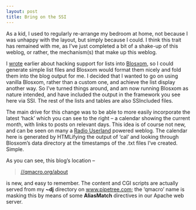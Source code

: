 ```yaml
---
layout: post
title: Bring on the SSI
---
```



As a kid, I used to regularly re-arrange my bedroom at home, not because I was unhappy with the layout, but simply because I could. I think this trait has remained with me, as I’ve just completed a bit of a shake-up of this weblog, or rather, the mechanism(s) that make up this weblog.

I [wrote](/2002/04/21/hello-blosxom) earlier about hacking support for lists into [Blosxom](http://www.oreillynet.com/%7Erael/lang/perl/blosxom), so I could generate simple list files and Blosxom would format them nicely and fold them into the blog output for me. I decided that I wanted to go on using vanilla Blosxom, rather than a custom one, and achieve the list display another way. So I’ve turned things around, and am now running Blosxom as nature intended, and have included the output in the framework you see here via SSI. The rest of the lists and tables are also SSIncluded files.

The main drive for this change was to be able to more easily incorporate the latest ‘hack’ which you can see to the right – a calendar showing the current month, with links to posts on relevant days. This idea is of course not new, and can be seen on many a [Radio Userland](http://radio.userland.com/) powered weblog. The calendar here is generated by HTMLifying the output of ‘cal’ and looking through Blosxom’s data directory at the timestamps of the .txt files I’ve created. Simple.

As you can see, this blog’s location –

> [//qmacro.org/about](../../../qmacro)

is new, and easy to remember. The content and CGI scripts are actually served from my **~dj** directory on www.pipetree.com; the ‘qmacro’ name is masking this by means of some **AliasMatch** directives in our Apache web server.


